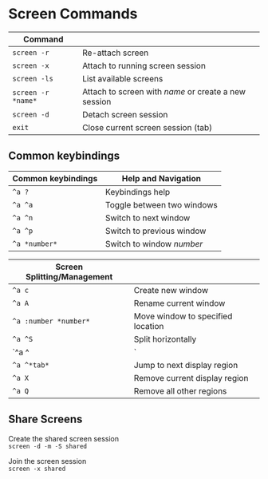 Screen Commands
==================================
| Command            |                                                      |
|--------------------|------------------------------------------------------|
| `screen -r`        | Re-attach screen                                     |
| `screen -x`        | Attach to running screen session
| `screen -ls`       | List available screens                               |
| `screen -r *name*` | Attach to screen with *name* or create a new session |
| `screen -d`        | Detach screen session                                |
| `exit`             | Close current screen session (tab)                   | 

Common keybindings
------------------
| Common keybindings     | Help and Navigation        |
|------------------------|----------------------------|
| `^a ?`                 | Keybindings help           |
| `^a ^a`                | Toggle between two windows |
| `^a ^n`                | Switch to next window      |
| `^a ^p`                | Switch to previous window  |
| `^a *number*`          | Switch to window *number*  |

| Screen Splitting/Management |                                   |
|-----------------------------|-----------------------------------|
| `^a c`                      | Create new window                 |
| `^a A`                      | Rename current window             |
| `^a :number *number*`       | Move window to specified location |
| `^a ^S`                     | Split horizontally                |
| `^a ^|`                     | Split vertically                  |
| `^a ^*tab*`                 | Jump to next display region       |
| `^a X`                      | Remove current display region     |
| `^a Q`                      | Remove all other regions          |

Share Screens
-------------
Create the shared screen session  
```screen -d -m -S shared```

Join the screen session  
```screen -x shared```
